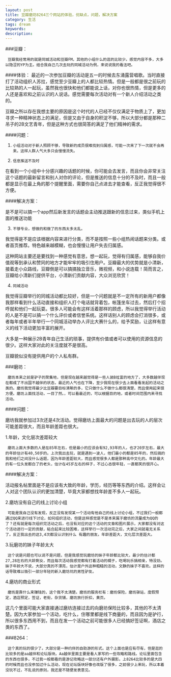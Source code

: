 ```yaml
---
layout: post
title: 豆瓣磨坊8264三个网站的体验，优缺点，问题，解决方案
category: 生活
tags: dream
keywords: 
description: 
---
```


###豆瓣：

     豆瓣我经常用的就是同城活动和豆瓣FM，其他的小组什么的逛的比较少。感觉内容不多，大多以隐涩的YP为主。结合我自己几次去玩的同城活动为例，来说说我的看法吧。

####体验：
     最近的一次参加豆瓣的活动是五一的时候去东涌露营唱歌。当时直接打了活动组织人苏拉，感觉至少豆瓣上的人都比较热情。但是一般都是很之前玩的比较熟的人一起玩，虽然我也很快和他们都能说上话，对你也很热情，但是更多的人还是喜欢和之前认识的人说话。感觉需要每次活动对有一个新人介绍活动之类的。

豆瓣之所以存在我想主要的原因是这个时代的人已经不仅仅满足于物质上了，更加寻求一种精神状态上的满足，但是又由于自身的积淀不够，所以大部分都是那种二吊子的2B文艺青年，但是这种方式也很简答的满足了他们精神的需求。

####问题：

1.     小组活动对于新人照顾不够，导致新的成员很难找到归属感，可能一次来了下一次就不会再来。这样人群人气大多只会慢慢流失。

2.     信息推送不及时

在看到一个小组中十分感兴趣的话题的时候，你可能会去发言，而且你会非常关注这个话题的最新留言和别人对你的评论，但是推送的信息十分的不及时，而且一般都是显示在最上角的那个提醒里面，需要你自己点进去才能查看，反正我觉得很不方便。

####解决方案：

是不是可以搞一个app然后新发言的话题会主动推送跟新的信息过来，类似手机上面的推送功能

3.     不够专业，想做的和做了的东西太多太乱。

我觉得是不是应该根据内容来进行分类，而不是按照一些小组热闹话题来分类。或者首页推荐。特色越来越模糊，也会慢慢让用户失去归属感。

这种网站主要还是要找到一种感觉有意思，想一起玩，觉得有归属感，能够自我价值观等到承认和赞同的地方才能牢牢的吸引住用户。豆瓣最大的优势就是小清新，接着走小众路线，豆瓣倒是可以搞搞独立音乐，微视频，和小说连载！简而言之，豆瓣给小清新们提供平台，小清新们贡献内容，大众浏览欣赏！

4.     同城活动

我觉得豆瓣举行的同城活动都比较好，但是一个问题就是不一定所有的新用户都像我那样看到什么活动直接和组织人打个电话就背着包，帐篷坐车过去，然后打个招呼就和他们一起玩耍。很多人可能会有这样活着那样的顾虑，所以我觉得举行活动的人是不是可以搞一个什么评价或者信誉系统。这样话别人的顾虑会打消很多，或者每年或者半年举行一个同城活动举办人评比大赛什么的，给予奖励，让这样有意义的线下活动更加丰富的展开。

大多是一种展示2B青年自己生活的琐事，提供有价值或者可以使用的资源信息的很少。这样大家对此的关注度就不是很高。

豆瓣貌似没有提供用户的个人私有群。


###磨坊：
     
     磨坊本来之前是驴子的聚集地，但是现在越来越觉得是一些人装B炫富的地方了，大多数越伴现在都成了不出国不越伴的状态，最近的人气也在下降，至少我现在很少去上面看看发起的活动之类的。磨坊我觉得最少比豆瓣要目标清晰的多，它只做什么不做什么都很清楚，而且使用起来很方便。磨坊上面找活动，一目了然。，可以看最近的，可以根据目的地，或者时间范围内来寻找活动。

####问题：

磨坊我就参加过3次还是4次活动。觉得磨坊上面最大的问题是出去玩的人的层次可能差距很大，而且年龄差距也很大。

1.年龄，文化层次差距较大
     
     磨坊上面大多数的人是在85年左右，但是最小的应该会有92,93年的人，也才20岁左右，最大的年龄估计有40,50岁的。上次我出去玩，就是遇到一波人，他们最小的都是85年的，然后搞的我和他们之间没什么话题，因为年龄差距较大，而且感觉很多人都是那种高中文化的。年龄最大的有一位头发都白了的老头，估计在45岁左右的样子，不过心态很年轻，一直都笑的很开心。

####解决方案：

活动报名帖里面是不是应该有大致的年龄，学历，经历等等东西的介绍。这样会让人对这个团队认识的更加清楚，毕竟大家都想找年龄差不多人一起玩。

2.磨坊没有自己的线上讨论小组
     
     可能是我自己没有发现，反正没有发现某一个活动有他自己的线上讨论小组，不过我们一般都通过QQ来进行线下讨论，如何组织活动，但是这样感觉是不是本来属于磨坊的流量成为QQ的了？还有就是每次组织完活动之后，也没有对应的这个活动的文章和图片展示，大家都没有对这个活动进行一定的贡献，粘合起来比较困难，这样举行一次活动完之后，大家之间就毫无关系了。反正我出去的这3,4次都没认识到什么 有趣的朋友。年龄差距大，文化层次差距大。

3.玩磨坊的妹子年龄太大
    
     这个说是问题也可以说不是问题，但是我感觉玩磨坊的妹子年龄都比较大，最少的估计都27,28左右的大龄剩女，而且每次活动我感觉都有打着活动的幌子，吃喝玩乐搞相亲，特没劲。妹子年龄大不说，大部分真的不漂亮，估计是户外这种粗糙的活动，文静的妹子不喜欢。这样的话导致难以吸引一部分年轻的新入磨坊坑的男性驴友。

4.磨坊的商业形式
     
     磨坊是靠什么来赚钱的，这个我不太清楚。磨坊的服务栏有：磨坊保险，磨坊驿站，度假预定，酒店预定，签证，老街，杂货铺，磨坊旅行折扣，黄页。

这几个里面可能大家直接通过磨坊连接过去的向磨坊保险比较多，其他的不太清楚。因为大家参加一个活动，吃什么，住哪里都是线下商量的，而且因为是驴行，所以很多东西用不到，而且在发一个活动之前可能很多人已经搞好签证啊，酒店之类的东西了。    

###8264：

     这个真的玩的很少了。大部分是一种约伴的自助游的形式。这个上面也是应有尽有，但是逛的比较多的是aa越伴和论坛版块。Aa越伴里面主要是看人家写的一些攻略和路线。论坛里面包含的东西也很多，不过我一般都看的是游记攻略这一部分还有户外摄影。上8264比较多的是大四的时候而且也没参加过什么活动，现在论坛版块好像也改版了很多，之前很少上来玩，所以本着没玩不过，不乱说的原则，我还是不随便发表意见。